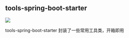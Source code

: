 ## tools-spring-boot-starter
![](https://img.shields.io/badge/tools--spring--boot--starter-0.1--SNAPSHOT-green.svg)

tools-spring-boot-starter 封装了一些常用工具类，开箱即用
